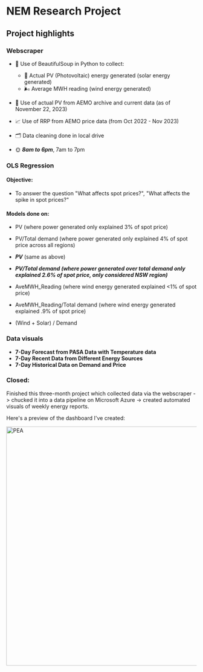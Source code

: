 # NEM Research Project

## Project highlights

### Webscraper
- 🥫 Use of BeautifulSoup in Python to collect:
  - 🔋 Actual PV (Photovoltaic) energy generated (solar energy generated)
  - 🌬 Average MWH reading (wind energy generated)

- 🔌 Use of actual PV from AEMO archive and current data (as of November 22, 2023)

- 📈 Use of RRP from AEMO price data (from Oct 2022 - Nov 2023)

- 🗂️ Data cleaning done in local drive

- 🌞 ***8am to 6pm***, 7am to 7pm

### OLS Regression

#### Objective:
- To answer the question "What affects spot prices?", "What affects the spike in spot prices?"

#### Models done on:
- PV (where power generated only explained 3% of spot price)
- PV/Total demand (where power generated only explained 4% of spot price across all regions)
- ***PV*** (same as above)
- ***PV/Total demand (where power generated over total demand only explained 2.6% of spot price, only considered NSW region)***
- AveMWH_Reading (where wind energy generated explained <1% of spot price)
- AveMWH_Reading/Total demand (where wind energy generated explained .9% of spot price)

- (Wind + Solar) / Demand


### Data visuals
- **7-Day Forecast from PASA Data with Temperature data**
- **7-Day Recent Data from Different Energy Sources**
- **7-Day Historical Data on Demand and Price**

### Closed:

Finished this three-month project which collected data via the webscraper -> chucked it into a data pipeline on Microsoft Azure -> created automated visuals of weekly energy reports.

Here's a preview of the dashboard I've created:

<img width="633" alt="PEA" src="https://github.com/user-attachments/assets/3e7e7791-4d68-4526-a721-f8e712a72be6">


